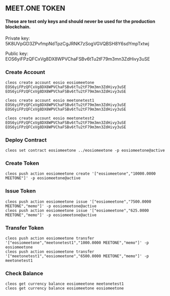 ## MEET.ONE TOKEN

#### These are test only keys and should never be used for the production blockchain. 

Private key: 5K8UVpGD3ZPvfmpNdTpzCgJRNK7zSogVGVQBSH8Y6sdYmpTxtwj

Public key: EOS6yiFPzQFCxVg8DX8WPVChaFSBv6tTu2tF79m3mn3ZdHivy3uSE



### Create Account

```
cleos create account eosio eosiomeetone EOS6yiFPzQFCxVg8DX8WPVChaFSBv6tTu2tF79m3mn3ZdHivy3uSE EOS6yiFPzQFCxVg8DX8WPVChaFSBv6tTu2tF79m3mn3ZdHivy3uSE

cleos create account eosio meetonetest1 EOS6yiFPzQFCxVg8DX8WPVChaFSBv6tTu2tF79m3mn3ZdHivy3uSE EOS6yiFPzQFCxVg8DX8WPVChaFSBv6tTu2tF79m3mn3ZdHivy3uSE

cleos create account eosio meetonetest2 EOS6yiFPzQFCxVg8DX8WPVChaFSBv6tTu2tF79m3mn3ZdHivy3uSE EOS6yiFPzQFCxVg8DX8WPVChaFSBv6tTu2tF79m3mn3ZdHivy3uSE
```

### Deploy Contract

```
cleos set contract eosiomeetone ../eosiomeetone -p eosiomeetone@active
```


### Create Token

```
cleos push action eosiomeetone create '["eosiomeetone","10000.0000 MEETONE"]' -p eosiomeetone@active
```


### Issue Token

```
cleos push action eosiomeetone issue '["eosiomeetone","7500.0000 MEETONE","memo"]' -p eosiomeetone@active
cleos push action eosiomeetone issue '["eosiomeetone","625.0000 MEETONE","memo"]' -p eosiomeetone@active
```


### Transfer Token

```
cleos push action eosiomeetone transfer '["eosiomeetone","meetonetest1","1000.0000 MEETONE","memo"]' -p eosiomeetone
cleos push action eosiomeetone transfer '["meetonetest1","eosiomeetone","6500.0000 MEETONE","memo"]' -p meetonetest1
```


### Check Balance

```
cleos get currency balance eosiomeetone meetonetest1
cleos get currency balance eosiomeetone eosiomeetone
```

